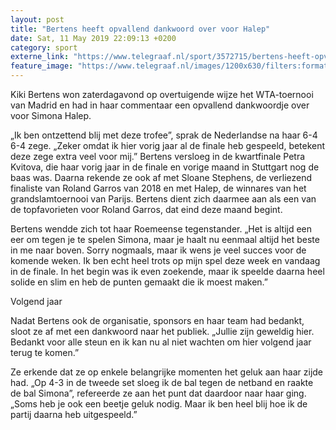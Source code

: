 ```yaml
---
layout: post
title: "Bertens heeft opvallend dankwoord over voor Halep"
date: Sat, 11 May 2019 22:09:13 +0200
category: sport
externe_link: "https://www.telegraaf.nl/sport/3572715/bertens-heeft-opvallend-dankwoord-over-voor-halep"
feature_image: "https://www.telegraaf.nl/images/1200x630/filters:format(jpeg):quality(80)/cdn-kiosk-api.telegraaf.nl/af1aa82e-7432-11e9-9abf-0255c322e81b.jpg"
---
```


<p class="intro">Kiki Bertens won zaterdagavond op overtuigende wijze het WTA-toernooi van Madrid en had in haar commentaar een opvallend dankwoordje over voor Simona Halep.</p> <p>„Ik ben ontzettend blij met deze trofee”, sprak de Nederlandse na haar 6-4 6-4 zege. „Zeker omdat ik hier vorig jaar al de finale heb gespeeld, betekent deze zege extra veel voor mij.” Bertens versloeg in de kwartfinale Petra Kvitova, die haar vorig jaar in de finale en vorige maand in Stuttgart nog de baas was. Daarna rekende ze ook af met Sloane Stephens, de verliezend finaliste van Roland Garros van 2018 en met Halep, de winnares van het grandslamtoernooi van Parijs. Bertens dient zich daarmee aan als een van de topfavorieten voor Roland Garros, dat eind deze maand begint.</p><p>Bertens wendde zich tot haar Roemeense tegenstander. „Het is altijd een eer om tegen je te spelen Simona, maar je haalt nu eenmaal altijd het beste in me naar boven. Sorry nogmaals, maar ik wens je veel succes voor de komende weken. Ik ben echt heel trots op mijn spel deze week en vandaag in de finale. In het begin was ik even zoekende, maar ik speelde daarna heel solide en slim en heb de punten gemaakt die ik moest maken.”</p><p>Volgend jaar</p><p>Nadat Bertens ook de organisatie, sponsors en haar team had bedankt, sloot ze af met een dankwoord naar het publiek. „Jullie zijn geweldig hier. Bedankt voor alle steun en ik kan nu al niet wachten om hier volgend jaar terug te komen.”</p><p>Ze erkende dat ze op enkele belangrijke momenten het geluk aan haar zijde had. „Op 4-3 in de tweede set sloeg ik de bal tegen de netband en raakte de bal Simona”, refereerde ze aan het punt dat daardoor naar haar ging. „Soms heb je ook een beetje geluk nodig. Maar ik ben heel blij hoe ik de partij daarna heb uitgespeeld.”</p>
